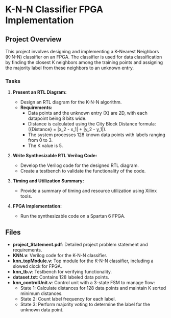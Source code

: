 # K-N-N Classifier FPGA Implementation

## Project Overview

This project involves designing and implementing a K-Nearest Neighbors (K-N-N) classifier on an FPGA. The classifier is used for data classification by finding the closest K neighbors among the training points and assigning the majority label from these neighbors to an unknown entry.

### Tasks

1. **Present an RTL Diagram:**
   - Design an RTL diagram for the K-N-N algorithm.
   - **Requirements:**
     - Data points and the unknown entry (X) are 2D, with each datapoint being 8 bits wide.
     - Distance is calculated using the City Block Distance formula: ({Distance} = |x_2 - x_1| + |y_2 - y_1|).
     - The system processes 128 known data points with labels ranging from 0 to 3.
     - The K value is 5.

2. **Write Synthesizable RTL Verilog Code:**
   - Develop the Verilog code for the designed RTL diagram.
   - Create a testbench to validate the functionality of the code.

3. **Timing and Utilization Summary:**
   - Provide a summary of timing and resource utilization using Xilinx tools.

4. **FPGA Implementation:**
   - Run the synthesizable code on a Spartan 6 FPGA.

## Files

- **project_Statement.pdf**: Detailed project problem statement and requirements.
- **KNN.v**: Verilog code for the K-N-N classifier.
- **knn_topModule.v**: Top module for the K-N-N classifier, including a slowed clock for FPGA.
- **knn_tb.v**: Testbench for verifying functionality.
- **dataset.txt**: Contains 128 labeled data points.
- **knn_controlUnit.v**: Control unit with a 3-state FSM to manage flow:
  - State 1: Calculate distances for 128 data points and maintain K sorted minimum distances.
  - State 2: Count label frequency for each label.
  - State 3: Perform majority voting to determine the label for the unknown data point.

